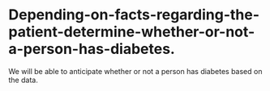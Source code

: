 # Depending-on-facts-regarding-the-patient-determine-whether-or-not-a-person-has-diabetes.
We will be able to anticipate whether or not a person has diabetes based on the data.
